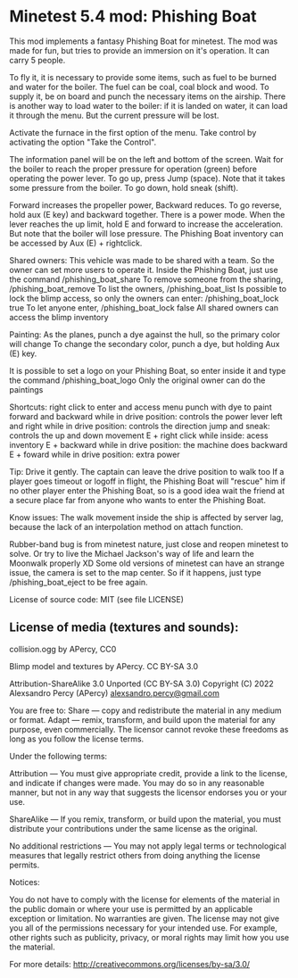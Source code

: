 Minetest 5.4 mod: Phishing Boat
========================================

This mod implements a fantasy Phishing Boat for minetest.
The mod was made for fun, but tries to provide an immersion on it's operation.
It can carry 5 people.

To fly it, it is necessary to provide some items, such as fuel to be burned and
water for the boiler. The fuel can be coal, coal block and wood. To supply it,
be on board and punch the necessary items on the airship. There is another way to
load water to the boiler: if it is landed on water, it can load it through the
menu. But the current pressure will be lost.

Activate the furnace in the first option of the menu. Take control by activating
the option "Take the Control".

The information panel will be on the left and bottom of the screen. Wait for the
boiler to reach the proper pressure for operation (green) before operating the power lever.
To go up, press Jump (space). Note that it takes some pressure from the boiler. To go down,
hold sneak (shift).

Forward increases the propeller power, Backward reduces. To go reverse, hold aux (E key)
and backward together. There is a power mode. When the lever reaches the up limit, hold E
and forward to increase the acceleration. But note that the boiler will lose pressure.
The Phishing Boat inventory can be accessed by Aux (E) + rightclick.

Shared owners:
This vehicle was made to be shared with a team. So the owner can set more users to
operate it. Inside the Phishing Boat, just use the command /phishing_boat_share <name>
To remove someone from the sharing, /phishing_boat_remove <name>
To list the owners, /phishing_boat_list
Is possible to lock the blimp access, so only the owners can enter: /phishing_boat_lock true
To let anyone enter, /phishing_boat_lock false
All shared owners can access the blimp inventory

Painting:
As the planes, punch a dye against the hull, so the primary color will change
To change the secondary color, punch a dye, but holding Aux (E) key.

It is possible to set a logo on your Phishing Boat, so enter inside it and type the command /phishing_boat_logo
Only the original owner can do the paintings

Shortcuts:
right click to enter and access menu
punch with dye to paint
forward and backward while in drive position: controls the power lever
left and right while in drive position: controls the direction
jump and sneak: controls the up and down movement
E + right click while inside: acess inventory
E + backward while in drive position: the machine does backward
E + foward while in drive position: extra power

Tip:
Drive it gently.
The captain can leave the drive position to walk too
If a player goes timeout or logoff in flight, the Phishing Boat will "rescue" him if no other player
enter the Phishing Boat, so is a good idea wait the friend at a secure place far from anyone who
wants to enter the Phishing Boat.

Know issues:
The walk movement inside the ship is affected by server lag, because the lack of
an interpolation method on attach function.

Rubber-band bug is from minetest nature, just close and reopen minetest to solve.
Or try to live the Michael Jackson's way of life and learn the Moonwalk properly XD
Some old versions of minetest can have an strange issue, the camera is set to
the map center. So if it happens, just type /phishing_boat_eject to be free again.


License of source code:
MIT (see file LICENSE) 

License of media (textures and sounds):
---------------------------------------
collision.ogg by APercy, CC0

Blimp model and textures by APercy. CC BY-SA 3.0

Attribution-ShareAlike 3.0 Unported (CC BY-SA 3.0)
Copyright (C) 2022 Alexsandro Percy (APercy) <alexsandro.percy@gmail.com>

You are free to:
Share — copy and redistribute the material in any medium or format.
Adapt — remix, transform, and build upon the material for any purpose, even commercially.
The licensor cannot revoke these freedoms as long as you follow the license terms.

Under the following terms:

Attribution — You must give appropriate credit, provide a link to the license, and
indicate if changes were made. You may do so in any reasonable manner, but not in any way
that suggests the licensor endorses you or your use.

ShareAlike — If you remix, transform, or build upon the material, you must distribute
your contributions under the same license as the original.

No additional restrictions — You may not apply legal terms or technological measures that
legally restrict others from doing anything the license permits.

Notices:

You do not have to comply with the license for elements of the material in the public
domain or where your use is permitted by an applicable exception or limitation.
No warranties are given. The license may not give you all of the permissions necessary
for your intended use. For example, other rights such as publicity, privacy, or moral
rights may limit how you use the material.

For more details:
http://creativecommons.org/licenses/by-sa/3.0/

